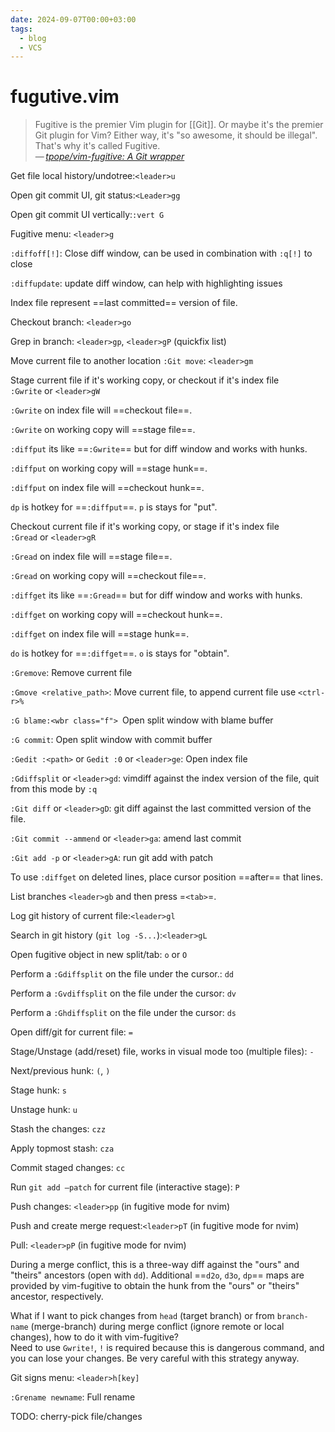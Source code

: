 ```yaml
---
date: 2024-09-07T00:00+03:00
tags:
  - blog
  - VCS
---
```


# fugutive.vim

> Fugitive is the premier Vim plugin for [[Git]]. Or maybe it's the premier Git
> plugin for Vim? Either way, it's "so awesome, it should be illegal". That's
> why it's called Fugitive.\
> — <cite>[tpope/vim-fugitive: A Git wrapper](https://github.com/tpope/vim-fugitive)</cite>

Get file local history/undotree:<wbr class="f"> `<leader>u`

Open git commit UI, git status:<wbr class="f"> `<Leader>gg`

Open git commit UI vertically:<wbr class="f"> `:vert G`

Fugitive menu:<wbr class="f"> `<leader>g`

`:diffoff[!]`:<wbr class="f"> Close diff window, can be used in combination with `:q[!]` to
close

`:diffupdate`:<wbr class="f"> update diff window, can help with highlighting issues

Index file represent ==last committed== version of file.

Checkout branch:<wbr class="f"> `<leader>go`

Grep in branch:<wbr class="f"> `<leader>gp`, `<leader>gP` (quickfix list)

Move current file to another location `:Git move`:<wbr class="f"> `<leader>gm`

Stage current file if it's working copy, or checkout if it's index file <br class="f">
`:Gwrite` or `<leader>gW`

`:Gwrite` on index file will ==checkout file==.

`:Gwrite` on working copy will ==stage file==.

`:diffput` its like ==`:Gwrite`== but for diff window and works with hunks.

`:diffput` on working copy will ==stage hunk==.

`:diffput` on index file will ==checkout hunk==.

`dp` is hotkey for ==`:diffput`==. `p` is stays for "put".

Checkout current file if it's working copy, or stage if it's index file <br class="f">
`:Gread` or `<leader>gR`

`:Gread` on index file will ==stage file==.

`:Gread` on working copy will ==checkout file==.

`:diffget` its like ==`:Gread`== but for diff window and works with hunks.

`:diffget` on working copy will ==checkout hunk==.

`:diffget` on index file will ==stage hunk==.

`do` is hotkey for ==`:diffget`==. `o` is stays for "obtain".

`:Gremove`:<wbr class="f"> Remove current file

`:Gmove <relative_path>`:<wbr class="f"> Move current file, to append current file use
`<ctrl-r>%`

`:G blame:<wbr class="f"> `Open split window with blame buffer

`:G commit`:<wbr class="f"> Open split window with commit buffer

`:Gedit :<path>` or `Gedit :0` or `<leader>ge`:<wbr class="f"> Open index file

`:Gdiffsplit` or `<leader>gd`:<wbr class="f"> vimdiff against the index version of the file,
quit from this mode by `:q`

`:Git diff` or `<leader>gD`:<wbr class="f"> git diff against the last committed version of the
file.

`:Git commit --ammend` or `<leader>ga`:<wbr class="f"> amend last commit

`:Git add -p` or `<leader>gA`:<wbr class="f"> run git add with patch

To use `:diffget` on deleted lines, place cursor position ==after== that lines.

List branches `<leader>gb` and then press =`<tab>`=.

Log git history of current file:<wbr class="f"> `<leader>gl`

Search in git history (`git log -S...`):<wbr class="f"> `<leader>gL`

Open fugitive object in new split/tab:<wbr class="f"> `o` or `O`

Perform a `:Gdiffsplit` on the file under the cursor.:<wbr class="f"> `dd`

Perform a `:Gvdiffsplit` on the file under the cursor:<wbr class="f"> `dv`

Perform a `:Ghdiffsplit` on the file under the cursor:<wbr class="f"> `ds`

Open diff/git for current file:<wbr class="f"> `=`

Stage/Unstage (add/reset) file, works in visual mode too (multiple files):<wbr class="f"> `-`

Next/previous hunk:<wbr class="f"> `(`, `)`

Stage hunk:<wbr class="f"> `s`

Unstage hunk:<wbr class="f"> `u`

Stash the changes:<wbr class="f"> `czz`

Apply topmost stash:<wbr class="f"> `cza`

Commit staged changes:<wbr class="f"> `cc`

Run `git add –patch` for current file (interactive stage):<wbr class="f"> `P`

Push changes:<wbr class="f"> `<leader>pp` (in fugitive mode for nvim)

Push and create merge request:<wbr class="f"> `<leader>pT` (in fugitive mode for nvim)

Pull:<wbr class="f"> `<leader>pP` (in fugitive mode for nvim)

During a merge conflict, this is a three-way diff against the "ours" and
"theirs" ancestors (open with `dd`). Additional ==`d2o`, `d3o`, `dp`== maps are
provided by vim-fugitive to obtain the hunk from the "ours" or "theirs"
ancestor, respectively.

What if I want to pick changes from `head` (target branch) or from `branch-name`
(merge-branch) during merge conflict (ignore remote or local changes), how to do
it with vim-fugitive?
<br class="f">
Need to use `Gwrite!`, `!` is required because this is dangerous command, and
you can lose your changes. Be very careful with this strategy anyway.

Git signs menu:<wbr class="f"> `<leader>h[key]`

`:Grename newname`:<wbr class="f"> Full rename

TODO: cherry-pick file/changes
